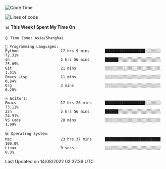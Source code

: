 <!--START_SECTION:waka-->
![Code Time](http://img.shields.io/badge/Code%20Time-778%20hrs%2036%20mins-blue)

![Lines of code](https://img.shields.io/badge/From%20Hello%20World%20I%27ve%20Written-22%20Thousand%20lines%20of%20code-blue)

📊 **This Week I Spent My Time On** 

```text
⌚︎ Time Zone: Asia/Shanghai

💬 Programming Languages: 
Python                   17 hrs 9 mins       ██████████████████░░░░░░░   72.31% 
sh                       5 hrs 56 mins       ██████░░░░░░░░░░░░░░░░░░░   25.05% 
Git                      21 mins             ░░░░░░░░░░░░░░░░░░░░░░░░░   1.51% 
Emacs Lisp               11 mins             ░░░░░░░░░░░░░░░░░░░░░░░░░   0.84% 
Org                      3 mins              ░░░░░░░░░░░░░░░░░░░░░░░░░   0.28%

🔥 Editors: 
Emacs                    17 hrs 26 mins      ██████████████████░░░░░░░   73.11% 
Zsh                      5 hrs 56 mins       ██████░░░░░░░░░░░░░░░░░░░   24.91% 
VS Code                  28 mins             ░░░░░░░░░░░░░░░░░░░░░░░░░   1.99%

💻 Operating System: 
Mac                      23 hrs 37 mins      █████████████████████████   100.0% 
Linux                    0 secs              ░░░░░░░░░░░░░░░░░░░░░░░░░   0.0%

```


 Last Updated on 14/08/2022 02:37:39 UTC
<!--END_SECTION:waka-->
